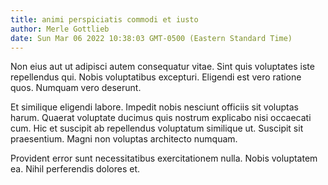 ```yaml
---
title: animi perspiciatis commodi et iusto
author: Merle Gottlieb
date: Sun Mar 06 2022 10:38:03 GMT-0500 (Eastern Standard Time)
---
```

Non eius aut ut adipisci autem consequatur vitae. Sint quis voluptates iste repellendus qui. Nobis voluptatibus excepturi. Eligendi est vero ratione quos. Numquam vero deserunt.

 Et similique eligendi labore. Impedit nobis nesciunt officiis sit voluptas harum. Quaerat voluptate ducimus quis nostrum explicabo nisi occaecati cum. Hic et suscipit ab repellendus voluptatum similique ut. Suscipit sit praesentium. Magni non voluptas architecto numquam.

 Provident error sunt necessitatibus exercitationem nulla. Nobis voluptatem ea. Nihil perferendis dolores et.
